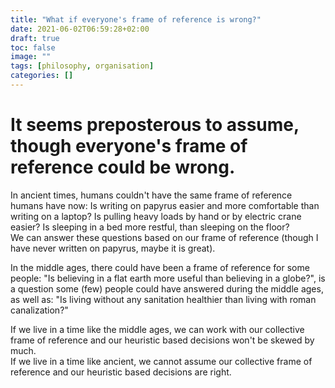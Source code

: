 ```yaml
---
title: "What if everyone's frame of reference is wrong?"
date: 2021-06-02T06:59:28+02:00
draft: true
toc: false
image: ""
tags: [philosophy, organisation]
categories: []
---
```


# It seems preposterous to assume, though everyone's frame of reference could be wrong.
<!--more-->
In ancient times, humans couldn't have the same frame of reference humans have now: Is writing on papyrus easier and more comfortable than writing on a laptop? Is pulling heavy loads by hand or by electric crane easier? Is sleeping in a bed more restful, than sleeping on the floor?<br />
We can answer these questions based on our frame of reference (though I have never written on papyrus, maybe it is great).

In the middle ages, there could have been a frame of reference for some people: "Is believing in a flat earth more useful than believing in a globe?", is a question some (few) people could have answered during the middle ages, as well as: "Is living without any sanitation healthier than living with roman canalization?"

If we live in a time like the middle ages, we can work with our collective frame of reference and our heuristic based decisions won't be skewed by much.<br />
If we live in a time like ancient, we cannot assume our collective frame of reference and our heuristic based decisions are right.
